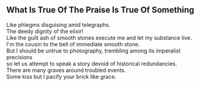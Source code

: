 What Is True Of The Praise Is True Of Something
-----------------------------------------------
Like phlegms disguising amid telegraphs.  
The deedy dignity of the elixir!  
Like the guilt ash of smooth stones execute me and let my substance live.  
I'm the cousin to the bell of immediate smooth stone.  
But I should be untrue to photography, trembling among its imperalist precisions  
so let us attempt to speak a story devoid of historical redundancies.  
There are many graves around troubled events.  
Some kiss but I pacify your brick like grace.  
